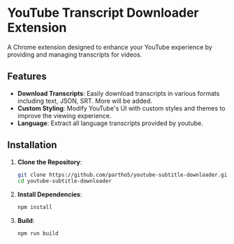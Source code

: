 # YouTube Transcript Downloader Extension

A Chrome extension designed to enhance your YouTube experience by providing and managing transcripts for videos.

## Features

- **Download Transcripts**: Easily download transcripts in various formats including text, JSON, SRT. More will be added.
- **Custom Styling**: Modify YouTube's UI with custom styles and themes to improve the viewing experience.
- **Language**: Extract all language transcripts provided by youtube.

## Installation

1. **Clone the Repository**:
   ```bash
   git clone https://github.com/partho5/youtube-subtitle-downloader.git
   cd youtube-subtitle-downloader

2. **Install Dependencies**:
    ```bash
   npm install
3. **Build**:
    ```bash
   npm run build
